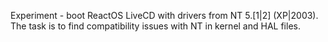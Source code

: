 Experiment - boot ReactOS LiveCD with drivers from NT 5.[1|2] (XP|2003). The task is to find compatibility issues with NT in kernel  and HAL files.

